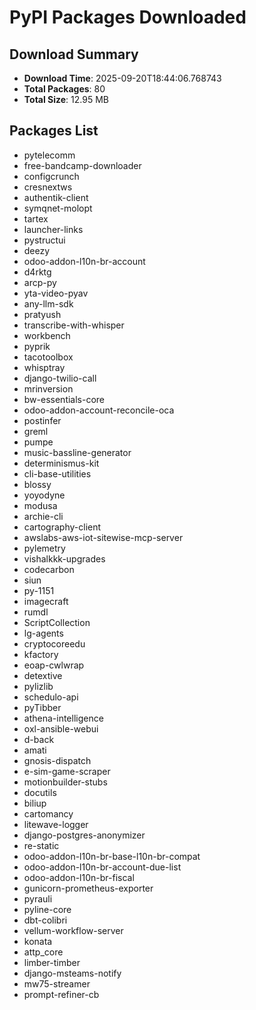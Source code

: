 # PyPI Packages Downloaded

## Download Summary
- **Download Time**: 2025-09-20T18:44:06.768743
- **Total Packages**: 80
- **Total Size**: 12.95 MB

## Packages List
- pytelecomm
- free-bandcamp-downloader
- configcrunch
- cresnextws
- authentik-client
- symqnet-molopt
- tartex
- launcher-links
- pystructui
- deezy
- odoo-addon-l10n-br-account
- d4rktg
- arcp-py
- yta-video-pyav
- any-llm-sdk
- pratyush
- transcribe-with-whisper
- workbench
- pyprik
- tacotoolbox
- whisptray
- django-twilio-call
- mrinversion
- bw-essentials-core
- odoo-addon-account-reconcile-oca
- postinfer
- greml
- pumpe
- music-bassline-generator
- determinismus-kit
- cli-base-utilities
- blossy
- yoyodyne
- modusa
- archie-cli
- cartography-client
- awslabs-aws-iot-sitewise-mcp-server
- pylemetry
- vishalkkk-upgrades
- codecarbon
- siun
- py-1151
- imagecraft
- rumdl
- ScriptCollection
- lg-agents
- cryptocoreedu
- kfactory
- eoap-cwlwrap
- detextive
- pylizlib
- schedulo-api
- pyTibber
- athena-intelligence
- oxl-ansible-webui
- d-back
- amati
- gnosis-dispatch
- e-sim-game-scraper
- motionbuilder-stubs
- docutils
- biliup
- cartomancy
- litewave-logger
- django-postgres-anonymizer
- re-static
- odoo-addon-l10n-br-base-l10n-br-compat
- odoo-addon-l10n-br-account-due-list
- odoo-addon-l10n-br-fiscal
- gunicorn-prometheus-exporter
- pyrauli
- pyline-core
- dbt-colibri
- vellum-workflow-server
- konata
- attp_core
- limber-timber
- django-msteams-notify
- mw75-streamer
- prompt-refiner-cb
